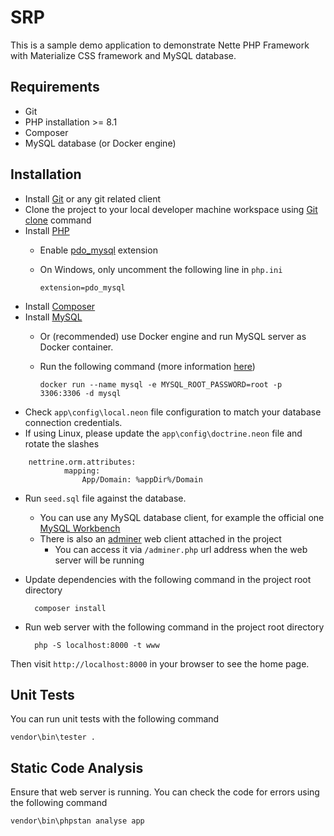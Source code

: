 SRP
=================

This is a sample demo application to demonstrate Nette PHP Framework with Materialize CSS framework and MySQL database.

## Requirements

- Git
- PHP installation >= 8.1
- Composer
- MySQL database (or Docker engine)

## Installation

- Install [Git](https://git-scm.com/) or any git related client
- Clone the project to your local developer machine workspace using [Git clone](https://github.com/git-guides/git-clone) command
- Install [PHP](https://www.php.net/downloads)
  - Enable [pdo_mysql](https://www.php.net/manual/en/ref.pdo-mysql.php) extension
  - On Windows, only uncomment the following line in `php.ini`

    	extension=pdo_mysql

- Install [Composer](https://getcomposer.org/download/)
- Install [MySQL](https://www.mysql.com/downloads/)
  - Or (recommended) use Docker engine and run MySQL server as Docker container. 
  - Run the following command (more information [here](https://hub.docker.com/_/mysql))
  
    	docker run --name mysql -e MYSQL_ROOT_PASSWORD=root -p 3306:3306 -d mysql


* Check `app\config\local.neon` file configuration to match your database connection credentials.
* If using Linux, please update the `app\config\doctrine.neon` file and rotate the slashes

```
	nettrine.orm.attributes:
    		mapping:
        		App/Domain: %appDir%/Domain
```
  
* Run `seed.sql` file against the database. 
  * You can use any MySQL database client, for example the official one [MySQL Workbench](https://www.mysql.com/products/workbench/)
  * There is also an [adminer](https://www.adminer.org/) web client attached in the project
    * You can access it via `/adminer.php` url address when the web server will be running
* Update dependencies with the following command in the project root directory 

    	composer install

* Run web server with the following command in the project root directory

		php -S localhost:8000 -t www

Then visit `http://localhost:8000` in your browser to see the home page.

## Unit Tests

You can run unit tests with the following command

    vendor\bin\tester .

## Static Code Analysis

Ensure that web server is running.
You can check the code for errors using the following command

	vendor\bin\phpstan analyse app
